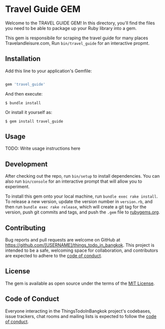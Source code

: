 # Travel Guide GEM

Welcome to the TRAVEL GUIDE GEM! In this directory, you'll find the files you need to be able to package up your Ruby library into a gem.

This gem is responsibile for scraping the travel guide for many places Travelandleisure.com, Run `bin/travel_guide` for an interactive propmt.

## Installation

Add this line to your application's Gemfile:

```ruby

gem 'travel_guide'
```
And then execute:

    $ bundle install

Or install it yourself as:

    $ gem install travel_guide

## Usage

TODO: Write usage instructions here

## Development

After checking out the repo, run `bin/setup` to install dependencies. You can also run `bin/console` for an interactive prompt that will allow you to experiment.

To install this gem onto your local machine, run `bundle exec rake install`. To release a new version, update the version number in `version.rb`, and then run `bundle exec rake release`, which will create a git tag for the version, push git commits and tags, and push the `.gem` file to [rubygems.org](https://rubygems.org).

## Contributing

Bug reports and pull requests are welcome on GitHub at https://github.com/[USERNAME]/things_todo_in_bangkok. This project is intended to be a safe, welcoming space for collaboration, and contributors are expected to adhere to the [code of conduct](https://github.com/[USERNAME]/things_todo_in_bangkok/blob/master/CODE_OF_CONDUCT.md).


## License

The gem is available as open source under the terms of the [MIT License](https://opensource.org/licenses/MIT).

## Code of Conduct

Everyone interacting in the ThingsTodoInBangkok project's codebases, issue trackers, chat rooms and mailing lists is expected to follow the [code of conduct](https://github.com/[USERNAME]/things_todo_in_bangkok/blob/master/CODE_OF_CONDUCT.md).
